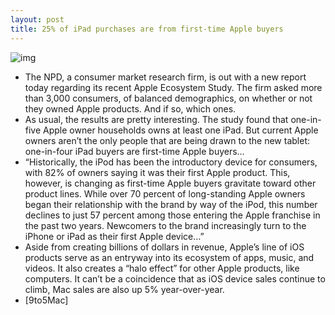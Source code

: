 ```yaml
---
layout: post
title: 25% of iPad purchases are from first-time Apple buyers
---
```

![img](http://media.idownloadblog.com/wp-content/uploads/2012/02/ipad-2-for-sale-e1329720836328.jpg)
* The NPD, a consumer market research firm, is out with a new report today regarding its recent Apple Ecosystem Study. The firm asked more than 3,000 consumers, of balanced demographics, on whether or not they owned Apple products. And if so, which ones.
* As usual, the results are pretty interesting. The study found that one-in-five Apple owner households owns at least one iPad. But current Apple owners aren’t the only people that are being drawn to the new tablet: one-in-four iPad buyers are first-time Apple buyers…
* “Historically, the iPod has been the introductory device for consumers, with 82% of owners saying it was their first Apple product. This, however, is changing as first-time Apple buyers gravitate toward other product lines. While over 70 percent of long-standing Apple owners began their relationship with the brand by way of the iPod, this number declines to just 57 percent among those entering the Apple franchise in the past two years. Newcomers to the brand increasingly turn to the iPhone or iPad as their first Apple device…”
* Aside from creating billions of dollars in revenue, Apple’s line of iOS products serve as an entryway into its ecosystem of apps, music, and videos. It also creates a “halo effect” for other Apple products, like computers. It can’t be a coincidence that as iOS device sales continue to climb, Mac sales are also up 5% year-over-year.
* [9to5Mac]

